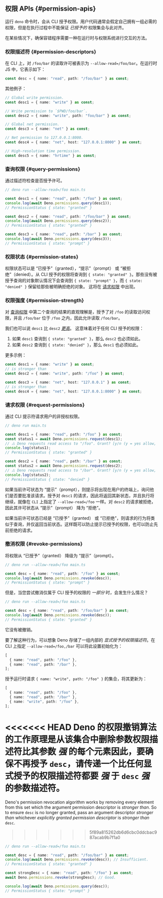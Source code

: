 ## 权限 APIs {#permission-apis}

运行 `deno` 命令时，会从 CLI 授予权限。用户代码通常会假定自己拥有一组必需的权限，但是在执行过程中不能保证 _已授予的_ 权限集会与此对齐。

在某些情况下，确保容错程序需要一种在运行时与权限系统进行交互的方法。

### 权限描述符 {#permission-descriptors}

在 CLI 上，对 `/foo/bar` 的读取许可被表示为 `--allow-read=/foo/bar`。在运行时 JS 中，它表示如下：

```ts
const desc = { name: "read", path: "/foo/bar" } as const;
```

其他例子：

```ts
// Global write permission.
const desc1 = { name: "write" } as const;

// Write permission to `$PWD/foo/bar`.
const desc2 = { name: "write", path: "foo/bar" } as const;

// Global net permission.
const desc3 = { name: "net" } as const;

// Net permission to 127.0.0.1:8000.
const desc4 = { name: "net", host: "127.0.0.1:8000" } as const;

// High-resolution time permission.
const desc5 = { name: "hrtime" } as const;
```

### 查询权限 {#query-permissions}

通过描述符检查是否授予许可。

```ts
// deno run --allow-read=/foo main.ts

const desc1 = { name: "read", path: "/foo" } as const;
console.log(await Deno.permissions.query(desc1));
// PermissionStatus { state: "granted" }

const desc2 = { name: "read", path: "/foo/bar" } as const;
console.log(await Deno.permissions.query(desc2));
// PermissionStatus { state: "granted" }

const desc3 = { name: "read", path: "/bar" } as const;
console.log(await Deno.permissions.query(desc3));
// PermissionStatus { state: "prompt" }
```

### 权限状态 {#permission-states}

权限状态可以是 “已授予”（granted），“提示”（prompt） 或 “被拒绝”（denied）。从 CLI 授予的权限将查询到
`{ state: "granted" }`。那些没有被授予查询的对象默认情况下会查询到 `{ state: "prompt" }`，而
`{ state: "denied" }` 保留给那些被明确拒绝的对象。 这将在 [请求权限](#request-permissions) 中出现。

### 权限强度 {#permission-strength}

对 [查询权限](#query-permissions) 中第二个查询的结果的直观理解是，授予了对 `/foo` 的读取访问权限，并且 `/foo/bar`
位于 `/foo` 之内，因此允许读取 `/foo/bar`。

我们也可以说 `desc1` 比 `desc2`
_[更高](https://www.w3.org/TR/permissions/#ref-for-permissiondescriptor-stronger-than)_。
这意味着对于任何 CLI 授予的权限：

1. 如果 `desc1` 查询到 `{ state: "granted" }`，那么 `desc2` 也必须如此。
2. 如果 `desc2` 查询到 `{ state: "denied" }`，那么 `desc1` 也必须如此。

更多示例：

```ts
const desc1 = { name: "write" } as const;
// is stronger than
const desc2 = { name: "write", path: "/foo" } as const;

const desc3 = { name: "net", host: "127.0.0.1" } as const;
// is stronger than
const desc4 = { name: "net", host: "127.0.0.1:8000" } as const;
```

### 请求权限 {#request-permissions}

通过 CLI 提示符请求用户的非授权权限。

```ts
// deno run main.ts

const desc1 = { name: "read", path: "/foo" } as const;
const status1 = await Deno.permissions.request(desc1);
// ⚠️ Deno requests read access to "/foo". Grant? [y/n (y = yes allow, n = no deny)] y
console.log(status1);
// PermissionStatus { state: "granted" }

const desc2 = { name: "read", path: "/bar" } as const;
const status2 = await Deno.permissions.request(desc2);
// ⚠️ Deno requests read access to "/bar". Grant? [y/n (y = yes allow, n = no deny)] n
console.log(status2);
// PermissionStatus { state: "denied" }
```

如果当前许可状态为 “提示”（prompt），则提示将出现在用户的终端上，询问他们是否要批准该请求。授予对 `desc1`
的请求，因此将返回其新状态，并且执行将继续，就像在 `CLI` 上指定了 `--allow-read=/foo` 一样。对 `desc2`
的请求被拒绝，因此其许可状态从 “提示”（prompt） 降为 “拒绝”。

如果当前许可状态已经是 “已授予”（granted） 或
“已拒绝”，则请求的行为将类似于查询，并仅返回当前状态。这样既可以防止提示已授予的权限，也可以防止先前拒绝的请求。

### 撤消权限 {#revoke-permissions}

将权限从 “已授予”（granted） 降级为 “提示”（prompt）。

```ts
// deno run --allow-read=/foo main.ts

const desc = { name: "read", path: "/foo" } as const;
console.log(await Deno.permissions.revoke(desc));
// PermissionStatus { state: "prompt" }
```

但是，当您尝试撤消仅属于 CLI 授予的权限的 _一部分_ 时，会发生什么情况？

```ts
// deno run --allow-read=/foo main.ts

const desc = { name: "read", path: "/foo/bar" } as const;
console.log(await Deno.permissions.revoke(desc));
// PermissionStatus { state: "granted" }
```

它没有被撤销。

要了解这种行为，可以想象 Deno 存储了一组内部的 _显式授予的权限描述符_。在 CLI 上指定 `--allow-read=/foo,/bar`
可以将此设置初始化为：

```ts
[
  { name: "read", path: "/foo" },
  { name: "read", path: "/bar" },
];
```

授予运行时请求 `{ name: "write", path: "/foo" }` 的集合，将其更新为：

```ts
[
  { name: "read", path: "/foo" },
  { name: "read", path: "/bar" },
  { name: "write", path: "/foo" },
];
```

<<<<<<< HEAD
Deno 的权限撤销算法的工作原理是从该集合中删除参数权限描述符比其参数 _强_ 的每个元素因此，要确保不再授予
`desc`，请传递一个比任何显式授予的权限描述符都要 _强_ 于 `desc` _强_ 的参数描述符。
=======
Deno's permission revocation algorithm works by removing every element from this
set which the argument permission descriptor is _stronger than_. So to ensure
`desc` is no longer granted, pass an argument descriptor _stronger than_
whichever _explicitly granted permission descriptor_ is _stronger than_ `desc`.
>>>>>>> 5f89a815262db6d6cbc0ddcbac987acab9b7f1a0

```ts
// deno run --allow-read=/foo main.ts

const desc = { name: "read", path: "/foo/bar" } as const;
console.log(await Deno.permissions.revoke(desc)); // Insufficient.
// PermissionStatus { state: "granted" }

const strongDesc = { name: "read", path: "/foo" } as const;
await Deno.permissions.revoke(strongDesc); // Good.

console.log(await Deno.permissions.query(desc));
// PermissionStatus { state: "prompt" }
```
